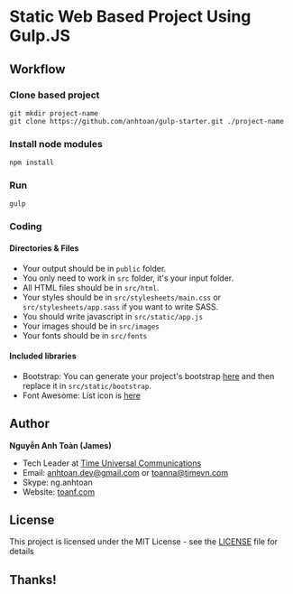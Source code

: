 # Static Web Based Project Using Gulp.JS

## Workflow

### Clone based project
```
git mkdir project-name
git clone https://github.com/anhtoan/gulp-starter.git ./project-name
```

### Install node modules
```
npm install
```

### Run
```
gulp
```

### Coding

#### Directories & Files
* Your output should be in `public` folder.
* You only need to work in `src` folder, it's your input folder.
* All HTML files should be in `src/html`.
* Your styles should be in `src/stylesheets/main.css` or `src/stylesheets/app.sass` if you want to write SASS.
* You should write javascript in `src/static/app.js`
* Your images should be in `src/images`
* Your fonts should be in `src/fonts`

#### Included libraries
* Bootstrap: You can generate your project's bootstrap [here](getbootstrap.com/customize/) and then replace it in `src/static/bootstrap`.
* Font Awesome: List icon is [here](https://fortawesome.github.io/Font-Awesome/icons/)

## Author
**Nguyễn Anh Toàn (James)**

* Tech Leader at [Time Universal Communications](http://timeuniversal.vn)
* Email: [anhtoan.dev@gmail.com](mailto:anhtoan.dev@gmail.com) or [toanna@timevn.com](mailto:toanna@timevn.com)
* Skype: ng.anhtoan
* Website: [toanf.com](http://toanf.com)

## License

This project is licensed under the MIT License - see the [LICENSE](LICENSE) file for details

## Thanks!


